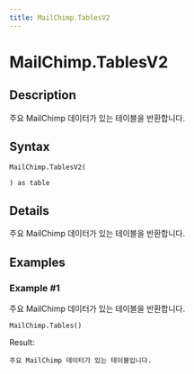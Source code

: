 ```yaml
---
title: MailChimp.TablesV2
---
```


# MailChimp.TablesV2


## Description

주요 MailChimp 데이터가 있는 테이블을 반환합니다.


## Syntax

```powerquery
MailChimp.TablesV2(

) as table
```


## Details

주요 MailChimp 데이터가 있는 테이블을 반환합니다.


## Examples

### Example #1 
주요 MailChimp 데이터가 있는 테이블을 반환합니다.
```powerquery
MailChimp.Tables()
```

Result: 
```powerquery
주요 MailChimp 데이터가 있는 테이블입니다.
```



